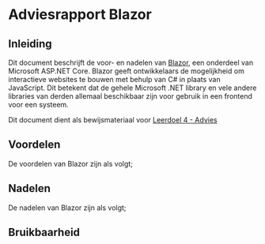 ﻿# Adviesrapport Blazor
## Inleiding

Dit document beschrijft de voor- en nadelen van [Blazor](https://dotnet.microsoft.com/apps/aspnet/web-apps/blazor), een onderdeel van Microsoft ASP.NET Core. Blazor geeft ontwikkelaars de mogelijkheid om interactieve websites te bouwen met behulp van C# in plaats van JavaScript. Dit betekent dat de gehele Microsoft .NET library en vele andere libraries van derden allemaal beschikbaar zijn voor gebruik in een frontend voor een systeem.

Dit document dient als bewijsmateriaal voor [Leerdoel 4 - Advies](Content/Stage3/Leerdoelen/4)

## Voordelen
De voordelen van Blazor zijn als volgt;

### 

## Nadelen
De nadelen van Blazor zijn als volgt;

### 

## Bruikbaarheid